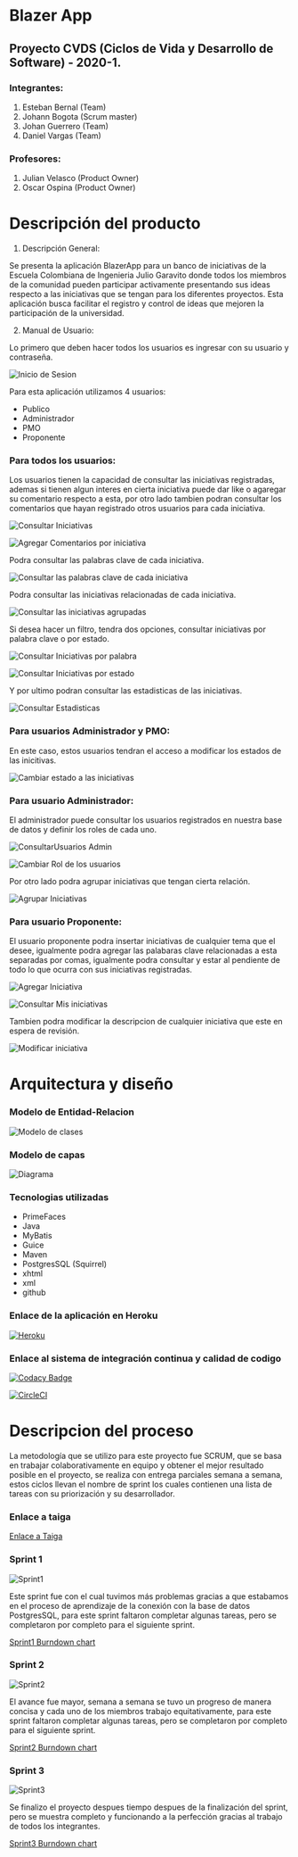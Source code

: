 # Blazer App
## Proyecto CVDS (Ciclos de Vida y Desarrollo de Software) - 2020-1.


### Integrantes:
1. Esteban Bernal (Team)
2. Johann Bogota (Scrum master)
3. Johan Guerrero (Team)
4. Daniel Vargas (Team)

### Profesores:
1. Julian Velasco (Product Owner) 
2. Oscar Ospina (Product Owner)

# Descripción del producto

1. Descripción General:

Se presenta la aplicación BlazerApp para un banco de iniciativas de la Escuela Colombiana de Ingenieria Julio Garavito donde todos los miembros de la comunidad pueden participar activamente presentando sus ideas respecto a las iniciativas que se tengan para los diferentes proyectos. Esta aplicación busca facilitar el registro y control de ideas que mejoren la participación de la universidad.

2. Manual de Usuario:

Lo primero que deben hacer todos los usuarios es ingresar con su usuario y contraseña.

![Inicio de Sesion](https://user-images.githubusercontent.com/54051399/82111107-2be23900-9708-11ea-86f4-6a79cf658561.PNG)

Para esta aplicación utilizamos 4 usuarios:
- Publico
- Administrador
- PMO
- Proponente

### Para todos los usuarios:

Los usuarios tienen la capacidad de consultar las iniciativas registradas, ademas si tienen algun interes en cierta iniciativa puede dar like o agaregar su comentario respecto a esta, por otro lado tambien podran consultar los comentarios que hayan registrado otros usuarios para cada iniciativa.

![Consultar Iniciativas](https://user-images.githubusercontent.com/54051399/82111146-9f844600-9708-11ea-80ea-86aa9af304ff.PNG)

![Agregar Comentarios por iniciativa](https://user-images.githubusercontent.com/54051399/82111357-546b3280-970a-11ea-8c61-b0fd72202d08.PNG)

Podra consultar las palabras clave de cada iniciativa.

![Consultar las palabras clave de cada iniciativa](https://user-images.githubusercontent.com/54051399/82111253-9647a900-9709-11ea-8059-c786248476ac.PNG)

Podra consultar las iniciativas relacionadas de cada iniciativa.

![Consultar las iniciativas agrupadas](https://user-images.githubusercontent.com/54051399/82111283-cbec9200-9709-11ea-812d-ced5951aa7f7.PNG)

Si desea hacer un filtro, tendra dos opciones, consultar iniciativas por palabra clave o por estado.

![Consultar Iniciativas por palabra](https://user-images.githubusercontent.com/54051399/82111307-0ce4a680-970a-11ea-8e4f-31b5e7b25c29.PNG)

![Consultar Iniciativas por estado](https://user-images.githubusercontent.com/54051399/82111310-153ce180-970a-11ea-849b-f6ad022568f8.PNG)

Y por ultimo podran consultar las estadisticas de las iniciativas.

![Consultar Estadisticas](https://user-images.githubusercontent.com/54051399/82111536-9f397a00-970b-11ea-8009-bd17eef90bbb.PNG)

### Para usuarios Administrador y PMO:

En este caso, estos usuarios tendran el acceso a modificar los estados de las inicitivas.

![Cambiar estado a las iniciativas](https://user-images.githubusercontent.com/54051399/82111393-98f6ce00-970a-11ea-82f7-02b0782c2aa1.PNG)

### Para usuario Administrador:

El administrador puede consultar los usuarios registrados en nuestra base de datos y definir los roles de cada uno.

![ConsultarUsuarios Admin](https://user-images.githubusercontent.com/54051399/82111761-eecc7580-970c-11ea-9a63-7081151b5b99.PNG)

![Cambiar Rol de los usuarios](https://user-images.githubusercontent.com/54051399/82111440-f723b100-970a-11ea-9a6b-9ac42d2c7a79.PNG)

Por otro lado podra agrupar iniciativas que tengan cierta relación.

![Agrupar Iniciativas](https://user-images.githubusercontent.com/54051399/82111735-ccd2f300-970c-11ea-95da-c1d0bfdfa379.PNG)

### Para usuario Proponente:

El usuario proponente podra insertar iniciativas de cualquier tema que el desee, igualmente podra agregar las palabaras clave relacionadas a esta separadas por comas, igualmente podra consultar y estar al pendiente de todo lo que ocurra con sus iniciativas registradas.

![Agregar Iniciativa](https://user-images.githubusercontent.com/54051399/82111603-02c3a780-970c-11ea-8e7a-890af4861ffd.PNG)

![Consultar Mis iniciativas](https://user-images.githubusercontent.com/54051399/82111681-7665b480-970c-11ea-8530-4550cc1c85bf.PNG)

Tambien podra modificar la descripcion de cualquier iniciativa que este en espera de revisión. 

![Modificar iniciativa](https://user-images.githubusercontent.com/54051399/82111658-50d8ab00-970c-11ea-98ef-7611cb367cb4.PNG)

# Arquitectura y diseño

### Modelo de Entidad-Relacion

![Modelo de clases](https://user-images.githubusercontent.com/54051399/82111801-276c4f00-970d-11ea-805e-ff010f302a52.PNG)

### Modelo de capas

![Diagrama](https://user-images.githubusercontent.com/54051399/82111870-8af67c80-970d-11ea-92b2-4e9df989c5b0.PNG)

### Tecnologias utilizadas

- PrimeFaces
- Java
- MyBatis
- Guice
- Maven
- PostgresSQL (Squirrel)
- xhtml
- xml
- github

### Enlace de la aplicación en Heroku

[![Heroku](https://heroku-badge.herokuapp.com/?app=heroku-badge)](https://proyecto-cvds-blazer.herokuapp.com)

### Enlace al sistema de integración continua y calidad de codigo

[![Codacy Badge](https://api.codacy.com/project/badge/Grade/c42353620eed40daaf4102f82214411e)](https://app.codacy.com/manual/Johannes26/2020-1-PROYCVDS-BLAZER/dashboard)

[![CircleCI](https://circleci.com/gh/PDSW-ECI/base-proyectos.svg?style=svg)](https://app.circleci.com/pipelines/github/Johannes26/2020-1-PROYCVDS-BLAZER/39/workflows/9a2f6975-9421-4d64-b83d-07fb3241ea42/jobs/39)

# Descripcion del proceso

La metodología que se utilizo para este proyecto fue SCRUM, que se basa en trabajar colaborativamente en equipo y obtener el mejor resultado posible en el proyecto, se realiza con entrega parciales semana a semana, estos ciclos llevan el nombre de sprint los cuales contienen una lista de tareas con su priorización y su desarrollador.

### Enlace a taiga 

[Enlace a Taiga](https://tree.taiga.io/project/johann99-plataforma-banco-de-iniciativas-de-proyectos/backlog)

### Sprint 1

![Sprint1](https://user-images.githubusercontent.com/54051399/82112106-787d4280-970f-11ea-89c4-fc6e840402c5.PNG)

Este sprint fue con el cual tuvimos más problemas gracias a que estabamos en el proceso de aprendizaje de la conexión con la base de datos PostgresSQL, para este sprint faltaron completar algunas tareas, pero se completaron por completo para el siguiente sprint.

[Sprint1 Burndown chart](https://tree.taiga.io/project/johann99-plataforma-banco-de-iniciativas-de-proyectos/taskboard/sprint1-2405)

### Sprint 2

![Sprint2](https://user-images.githubusercontent.com/54051399/82112195-4f10e680-9710-11ea-8edd-74c8fb43b1f6.PNG)

El avance fue mayor, semana a semana se tuvo un progreso de manera concisa y cada uno de los miembros trabajo equitativamente, para este sprint faltaron completar algunas tareas, pero se completaron por completo para el siguiente sprint.

[Sprint2 Burndown chart](https://tree.taiga.io/project/johann99-plataforma-banco-de-iniciativas-de-proyectos/taskboard/sprint-2-9318)

### Sprint 3

![Sprint3](https://user-images.githubusercontent.com/54051399/82112203-6e0f7880-9710-11ea-83a0-c882eb6ac98f.PNG)

Se finalizo el proyecto despues tiempo despues de la finalización del sprint, pero se muestra completo y funcionando a la perfección gracias al trabajo de todos los integrantes.

[Sprint3 Burndown chart](https://tree.taiga.io/project/johann99-plataforma-banco-de-iniciativas-de-proyectos/taskboard/sprint-3-6249)
